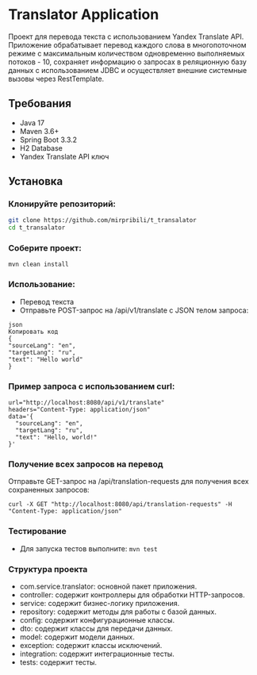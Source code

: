 # Translator Application

Проект для перевода текста с использованием Yandex Translate API. Приложение обрабатывает перевод каждого слова в многопоточном режиме с максимальным количеством одновременно выполняемых потоков - 10, сохраняет информацию о запросах в реляционную базу данных с использованием JDBC и осуществляет внешние системные вызовы через RestTemplate.

## Требования

- Java 17
- Maven 3.6+
- Spring Boot 3.3.2
- H2 Database
- Yandex Translate API ключ

## Установка
###  Клонируйте репозиторий:
```bash
git clone https://github.com/mirpribili/t_transalator
cd t_transalator
```

###  Соберите проект:
`mvn clean install`
###  Использование: 
- Перевод текста
- Отправьте POST-запрос на /api/v1/translate с JSON телом запроса:
```
json
Копировать код
{
"sourceLang": "en",
"targetLang": "ru",
"text": "Hello world"
}
```
### Пример запроса с использованием curl:
```
url="http://localhost:8080/api/v1/translate"
headers="Content-Type: application/json"
data='{
  "sourceLang": "en",
  "targetLang": "ru",
  "text": "Hello, world!"
}'
```
### Получение всех запросов на перевод
Отправьте GET-запрос на /api/translation-requests для получения всех сохраненных запросов:
```
curl -X GET "http://localhost:8080/api/translation-requests" -H "Content-Type: application/json"
```
### Тестирование
- Для запуска тестов выполните:
`mvn test`
### Структура проекта
- com.service.translator: основной пакет приложения.
- controller: содержит контроллеры для обработки HTTP-запросов.
- service: содержит бизнес-логику приложения.
- repository: содержит методы для работы с базой данных.
- config: содержит конфигурационные классы.
- dto: содержит классы для передачи данных.
- model: содержит модели данных.
- exception: содержит классы исключений.
- integration: содержит интеграционные тесты.
- tests: содержит тесты.
